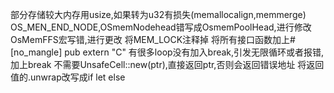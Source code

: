 部分存储较大内存用usize,如果转为u32有损失(memallocalign,memmerge)
OS_MEN_END_NODE,OSmemNodehead错写成OsmemPoolHead,进行修改
OsMemFFS宏写错,进行更改
将MEM_LOCK注释掉
将所有接口函数加上#[no_mangle] pub extern "C"
有很多loop没有加入break,引发无限循环或者报错,加上break
不需要UnsafeCell::new(ptr),直接返回ptr,否则会返回错误地址
将返回值的.unwrap改写成if let else
